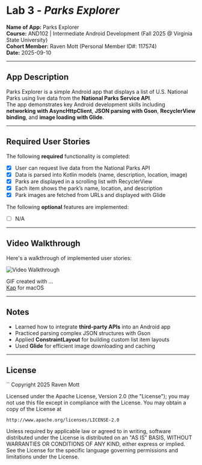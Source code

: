 # Lab 3 - *Parks Explorer*

**Name of App:** Parks Explorer  
**Course:** AND102 | Intermediate Android Development (Fall 2025 @ Virginia State University)  
**Cohort Member:** Raven Mott (Personal Member ID#: 117574)  
**Date:** 2025-09-10  

---

## App Description
Parks Explorer is a simple Android app that displays a list of U.S. National Parks using live data from the **National Parks Service API**.  
The app demonstrates key Android development skills including **networking with AsyncHttpClient**, **JSON parsing with Gson**, **RecyclerView binding**, and **image loading with Glide**.  

---

## Required User Stories
The following **required** functionality is completed:

- [x] User can request live data from the National Parks API  
- [x] Data is parsed into Kotlin models (name, description, location, image)  
- [x] Parks are displayed in a scrolling list with RecyclerView  
- [x] Each item shows the park’s name, location, and description  
- [x] Park images are fetched from URLs and displayed with Glide  

The following **optional** features are implemented:

- [ ] N/A  

---


## Video Walkthrough
Here's a walkthrough of implemented user stories:

<img src='2025-09-10 at 1.39.40 - Green Toad.gif' width='' alt='Video Walkthrough' />

GIF created with ...  
[Kap](https://getkap.co/) for macOS


---

## Notes
- Learned how to integrate **third-party APIs** into an Android app  
- Practiced parsing complex JSON structures with Gson  
- Applied **ConstraintLayout** for building custom list item layouts  
- Used **Glide** for efficient image downloading and caching  

---

## License
``
Copyright 2025 Raven Mott

Licensed under the Apache License, Version 2.0 (the "License");
you may not use this file except in compliance with the License.
You may obtain a copy of the License at

    http://www.apache.org/licenses/LICENSE-2.0

Unless required by applicable law or agreed to in writing, software
distributed under the License is distributed on an "AS IS" BASIS,
WITHOUT WARRANTIES OR CONDITIONS OF ANY KIND, either express or implied.
See the License for the specific language governing permissions and
limitations under the License.
```

